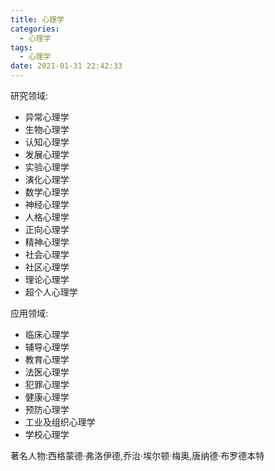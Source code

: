 ```yaml
---
title: 心理学
categories:
  - 心理学
tags:
  - 心理学
date: 2021-01-31 22:42:33
---
```


研究领域:

- 异常心理学
- 生物心理学
- 认知心理学
- 发展心理学
- 实验心理学
- 演化心理学
- 数学心理学
- 神经心理学
- 人格心理学
- 正向心理学
- 精神心理学
- 社会心理学
- 社区心理学
- 理论心理学
- 超个人心理学

应用领域:

- 临床心理学
- 辅导心理学
- 教育心理学
- 法医心理学
- 犯罪心理学
- 健康心理学
- 预防心理学
- 工业及组织心理学
- 学校心理学

著名人物:西格蒙德·弗洛伊德,乔治·埃尔顿·梅奥,唐纳德·布罗德本特
<!--more-->